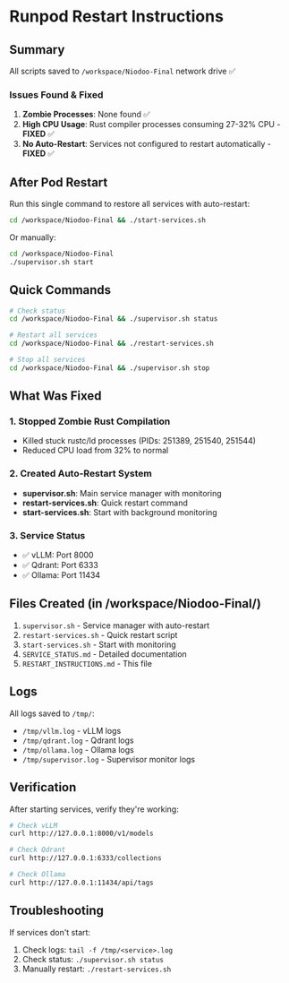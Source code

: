 # Runpod Restart Instructions

## Summary

All scripts saved to `/workspace/Niodoo-Final` network drive ✅

### Issues Found & Fixed

1. **Zombie Processes**: None found ✅
2. **High CPU Usage**: Rust compiler processes consuming 27-32% CPU - **FIXED** ✅
3. **No Auto-Restart**: Services not configured to restart automatically - **FIXED** ✅

## After Pod Restart

Run this single command to restore all services with auto-restart:

```bash
cd /workspace/Niodoo-Final && ./start-services.sh
```

Or manually:
```bash
cd /workspace/Niodoo-Final
./supervisor.sh start
```

## Quick Commands

```bash
# Check status
cd /workspace/Niodoo-Final && ./supervisor.sh status

# Restart all services
cd /workspace/Niodoo-Final && ./restart-services.sh

# Stop all services
cd /workspace/Niodoo-Final && ./supervisor.sh stop
```

## What Was Fixed

### 1. Stopped Zombie Rust Compilation
- Killed stuck rustc/ld processes (PIDs: 251389, 251540, 251544)
- Reduced CPU load from 32% to normal

### 2. Created Auto-Restart System
- **supervisor.sh**: Main service manager with monitoring
- **restart-services.sh**: Quick restart command
- **start-services.sh**: Start with background monitoring

### 3. Service Status
- ✅ vLLM: Port 8000
- ✅ Qdrant: Port 6333
- ✅ Ollama: Port 11434

## Files Created (in /workspace/Niodoo-Final/)

1. `supervisor.sh` - Service manager with auto-restart
2. `restart-services.sh` - Quick restart script
3. `start-services.sh` - Start with monitoring
4. `SERVICE_STATUS.md` - Detailed documentation
5. `RESTART_INSTRUCTIONS.md` - This file

## Logs

All logs saved to `/tmp/`:
- `/tmp/vllm.log` - vLLM logs
- `/tmp/qdrant.log` - Qdrant logs
- `/tmp/ollama.log` - Ollama logs
- `/tmp/supervisor.log` - Supervisor monitor logs

## Verification

After starting services, verify they're working:

```bash
# Check vLLM
curl http://127.0.0.1:8000/v1/models

# Check Qdrant
curl http://127.0.0.1:6333/collections

# Check Ollama
curl http://127.0.0.1:11434/api/tags
```

## Troubleshooting

If services don't start:
1. Check logs: `tail -f /tmp/<service>.log`
2. Check status: `./supervisor.sh status`
3. Manually restart: `./restart-services.sh`

